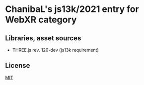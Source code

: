 ChanibaL's js13k/2021 entry for WebXR category
==============================================



Libraries, asset sources
------------------------

- THREE.js rev. 120-dev (js13k requirement)


License
-------

[MIT](LICENSE.md)

